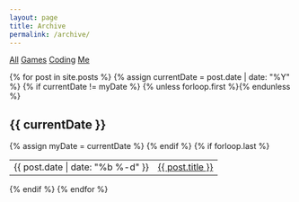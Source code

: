 ```yaml
---
layout: page
title: Archive
permalink: /archive/
---
```


<div class="post-banner" style="background-image:linear-gradient(-45deg, #B85959, #B3CECB, #415974, #59586B, #B7C0C9)"></div>

<section class="archive-post-list">

  <p class="archive-categories">
    <a class="selected" href="/archive/">All</a>
    <a href="/archive/games/">Games</a>
    <a href="/archive/coding/">Coding</a>
    <a href="/archive/me/">Me</a>
  </p>

  {% for post in site.posts %}
    {% assign currentDate = post.date | date: "%Y" %}
    {% if currentDate != myDate %}
      {% unless forloop.first %}</table>{% endunless %}
      <h1>{{ currentDate }}</h1>
      <table class="archive-list">
      {% assign myDate = currentDate %}
    {% endif %}
    <tr>
      <td class="date-text">{{ post.date | date: "%b %-d" }}</td>
      <td><a href="{{ post.url }}">{{ post.title }}</a></td>
    </tr>
    {% if forloop.last %}</table>{% endif %}
  {% endfor %}
</section>
